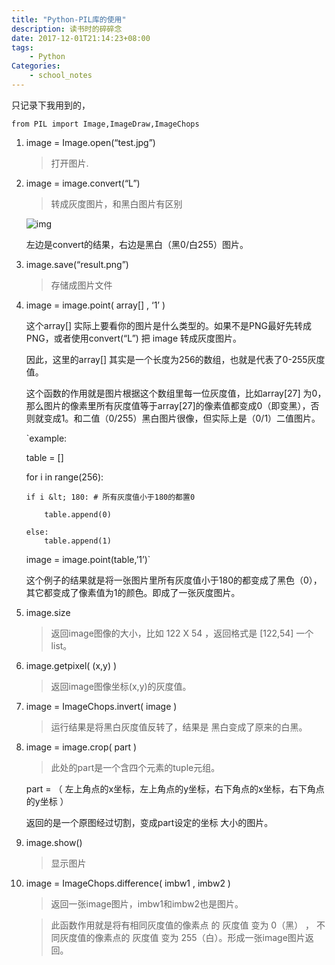 ```yaml
---
title: "Python-PIL库的使用"
description: 读书时的碎碎念
date: 2017-12-01T21:14:23+08:00
tags:
    - Python
Categories:
    - school_notes
---
```


只记录下我用到的，

```
from PIL import Image,ImageDraw,ImageChops
```

1. image = Image.open(“test.jpg”)

   > 打开图片.

2. image = image.convert(“L”)

   > 转成灰度图片，和黑白图片有区别

   ![img](http://p6jpvwsnk.bkt.clouddn.com/18-5-21/27060551.jpg)

   左边是convert的结果，右边是黑白（黑0/白255）图片。

3. image.save(“result.png”)

   > 存储成图片文件

4. image = image.point( array[] , ‘1’ )

   这个array[] 实际上要看你的图片是什么类型的。如果不是PNG最好先转成PNG，或者使用convert(“L”) 把 image 转成灰度图片。

   因此，这里的array[] 其实是一个长度为256的数组，也就是代表了0-255灰度值。

   这个函数的作用就是图片根据这个数组里每一位灰度值，比如array[27] 为0，那么图片的像素里所有灰度值等于array[27]的像素值都变成0（即变黑），否则就变成1。和二值（0/255）黑白图片很像，但实际上是（0/1）二值图片。

   `example:

   table = []

   for i in range(256):

   ```
   if i &lt; 180: # 所有灰度值小于180的都置0
   
       table.append(0) 
   
   else:
       table.append(1)
   ```

   image = image.point(table,’1’)`

   这个例子的结果就是将一张图片里所有灰度值小于180的都变成了黑色（0），其它都变成了像素值为1的颜色。即成了一张灰度图片。

5. image.size

   > 返回image图像的大小，比如 122 X 54 ，返回格式是 [122,54] 一个list。

6. image.getpixel( (x,y) )

   > 返回image图像坐标(x,y)的灰度值。

7. image = ImageChops.invert( image )

   > 运行结果是将黑白灰度值反转了，结果是 黑白变成了原来的白黑。

8. image = image.crop( part )

   > 此处的part是一个含四个元素的tuple元组。

   part = （ 左上角点的x坐标，左上角点的y坐标，右下角点的x坐标，右下角点的y坐标 ）

   返回的是一个原图经过切割，变成part设定的坐标 大小的图片。

9. image.show()

   > 显示图片

10. image = ImageChops.difference( imbw1 , imbw2 )

    > 返回一张image图片，imbw1和imbw2也是图片。

    > 此函数作用就是将有相同灰度值的像素点 的 灰度值 变为 0（黑） ， 不同灰度值的像素点的 灰度值 变为 255（白）。形成一张image图片返回。